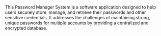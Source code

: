 This Password Manager System is a software application designed to help users securely store, manage, and retrieve their passwords and other sensitive credentials.  It addresses the challenges of maintaining strong, unique passwords for multiple accounts by providing a centralized and encrypted database.
